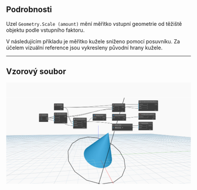 ## Podrobnosti
Uzel `Geometry.Scale (amount)` mění měřítko vstupní geometrie od těžiště objektu podle vstupního faktoru.

V následujícím příkladu je měřítko kužele sníženo pomocí posuvníku. Za účelem vizuální reference jsou vykresleny původní hrany kužele.

___
## Vzorový soubor

![Geometry.Scale (amount)](./Autodesk.DesignScript.Geometry.Geometry.Scale(geometry,%20amount)_img.jpg)
